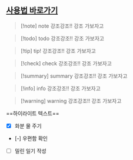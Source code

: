 
## [사용법 바로가기](https://tilnote.io/pages/63e754d5d263a09d1f0c1863)


> [!note] note 강조강조!!
> 강조 가보자고

> [!todo] todo 강조강조!!
> 강조 가보자고

> [!tip] tip! 강조강조!!
> 강조 가보자고

> [!check] check 강조강조!!
> 강조 가보자고

> [!summary] summary 강조강조!!
> 강조 가보자고

> [!info] info 강조강조!!
> 강조 가보자고

> [!warning] warning 강조강조!!
> 강조 가보자고



==하이라이트 텍스트==


- [x] 화분 물 주기 
- [-] 우편함 확인 
- [ ] 밀린 일기 작성